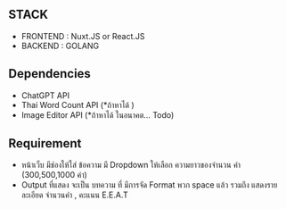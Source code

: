 ## STACK

- FRONTEND : Nuxt.JS or React.JS
- BACKEND : GOLANG

## Dependencies

- ChatGPT API
- Thai Word Count API (*ถ้าหาได้ )
- Image Editor API (*ถ้าหาได้ ในอนาคต… Todo)

## Requirement

- หน้าเว็บ มีช่องให้ใส่ ข้อความ  มี Dropdown ให้เลือก ความยาวของจำนวน คำ (300,500,1000 คำ)
- Output ที่แสดง จะเป็น บทความ ที่ มีการจัด Format พวก space แล้ว รวมถึง แสดงรายละเอียด จำนวนคำ , คะแนน  E.E.A.T